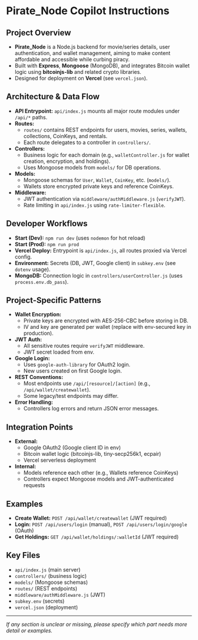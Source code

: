 # Pirate_Node Copilot Instructions

## Project Overview
- **Pirate_Node** is a Node.js backend for movie/series details, user authentication, and wallet management, aiming to make content affordable and accessible while curbing piracy.
- Built with **Express**, **Mongoose** (MongoDB), and integrates Bitcoin wallet logic using **bitcoinjs-lib** and related crypto libraries.
- Designed for deployment on **Vercel** (see `vercel.json`).

## Architecture & Data Flow
- **API Entrypoint:** `api/index.js` mounts all major route modules under `/api/*` paths.
- **Routes:**
  - `routes/` contains REST endpoints for users, movies, series, wallets, collections, CoinKeys, and rentals.
  - Each route delegates to a controller in `controllers/`.
- **Controllers:**
  - Business logic for each domain (e.g., `walletController.js` for wallet creation, encryption, and holdings).
  - Uses Mongoose models from `models/` for DB operations.
- **Models:**
  - Mongoose schemas for `User`, `Wallet`, `CoinKey`, etc. (`models/`).
  - Wallets store encrypted private keys and reference CoinKeys.
- **Middleware:**
  - JWT authentication via `middleware/authMiddleware.js` (`verifyJWT`).
  - Rate limiting in `api/index.js` using `rate-limiter-flexible`.

## Developer Workflows
- **Start (Dev):** `npm run dev` (uses `nodemon` for hot reload)
- **Start (Prod):** `npm run prod`
- **Vercel Deploy:** Entrypoint is `api/index.js`, all routes proxied via Vercel config.
- **Environment:** Secrets (DB, JWT, Google client) in `subkey.env` (see `dotenv` usage).
- **MongoDB:** Connection logic in `controllers/userController.js` (uses `process.env.db_pass`).

## Project-Specific Patterns
- **Wallet Encryption:**
  - Private keys are encrypted with AES-256-CBC before storing in DB.
  - IV and key are generated per wallet (replace with env-secured key in production).
- **JWT Auth:**
  - All sensitive routes require `verifyJWT` middleware.
  - JWT secret loaded from env.
- **Google Login:**
  - Uses `google-auth-library` for OAuth2 login.
  - New users created on first Google login.
- **REST Conventions:**
  - Most endpoints use `/api/[resource]/[action]` (e.g., `/api/wallet/createwallet`).
  - Some legacy/test endpoints may differ.
- **Error Handling:**
  - Controllers log errors and return JSON error messages.

## Integration Points
- **External:**
  - Google OAuth2 (Google client ID in env)
  - Bitcoin wallet logic (bitcoinjs-lib, tiny-secp256k1, ecpair)
  - Vercel serverless deployment
- **Internal:**
  - Models reference each other (e.g., Wallets reference CoinKeys)
  - Controllers expect Mongoose models and JWT-authenticated requests

## Examples
- **Create Wallet:** `POST /api/wallet/createwallet` (JWT required)
- **Login:** `POST /api/users/login` (manual), `POST /api/users/login/google` (OAuth)
- **Get Holdings:** `GET /api/wallet/holdings/:walletId` (JWT required)

## Key Files
- `api/index.js` (main server)
- `controllers/` (business logic)
- `models/` (Mongoose schemas)
- `routes/` (REST endpoints)
- `middleware/authMiddleware.js` (JWT)
- `subkey.env` (secrets)
- `vercel.json` (deployment)

---

_If any section is unclear or missing, please specify which part needs more detail or examples._
